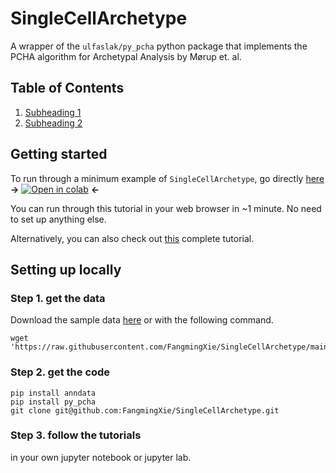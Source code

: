 # SingleCellArchetype
A wrapper of the `ulfaslak/py_pcha` python package that implements the PCHA algorithm for Archetypal Analysis by Mørup et. al.

## Table of Contents
 1. [Subheading 1](#Getting-started)
 2. [Subheading 2](#Setting-up-locally)

## Getting started
To run through a minimum example of `SingleCellArchetype`, go directly [here](https://github.com/FangmingXie/SingleCellArchetype/blob/main/sca/tutorial_minimum.ipynb) **→**
[![Open in colab](https://colab.research.google.com/assets/colab-badge.svg)](https://colab.research.google.com/github/FangmingXie/SingleCellArchetype/blob/main/sca/tutorial_minimum.ipynb) **←** 

You can run through this tutorial in your web browser in ~1 minute. No need to set up anything else.

Alternatively, you can also check out [this](https://github.com/FangmingXie/SingleCellArchetype/blob/main/sca/tutorial_complete.ipynb) complete tutorial.

## Setting up locally
### Step 1. get the data
Download the sample data [here](https://raw.githubusercontent.com/FangmingXie/SingleCellArchetype/main/data/data_snrna_v1.h5ad)
or with the following command.
```
wget 'https://raw.githubusercontent.com/FangmingXie/SingleCellArchetype/main/data/data_snrna_v1.h5ad'
```

### Step 2. get the code
```
pip install anndata
pip install py_pcha
git clone git@github.com:FangmingXie/SingleCellArchetype.git
```

### Step 3. follow the tutorials
in your own jupyter notebook or jupyter lab.
